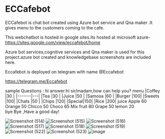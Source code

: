 # ECCafebot
ECCafebot is chat bot created using Azure bot service and Qna maker .It gives menu to the customers coming to the cafe.

This webchatbot is hosted in google sites.Its hosted at microsoft azure- https://sites.google.com/view/eccafebot/home 

Azure bot services,cognitive services and Qna maker is used for this project.azure bot created and knowledgebase screenshots are included here.

Eccafebot is deployed on telegram with name @Eccafebot

https://telegram.me/Eccafebot

sample Questions : hi                                             answer:hi sir/madam,how can help you?
                   menu                                            |Coffey |30 |
                                                                   |-------|---|
                                                                   |Tea    |30 |
                                                                   |Juice  |50 |
                                                                   |Samosa |60 |
                                                                   |Burger |100|
                                                                   |Sweets |100|
                                                                   |Chats  |50 |
                                                                   |Chips  |120|
                                                                   |Special|150|
                                                                   |Rice   |200|
                    juice                                          Apple  60
                                                                   Orange 50
                                                                   Chicco 50
                                                                   Choco 65
                                                                   Mix fruit 80
                                                                   Grape 50
                                                                   lemon 20    
                   bye                                             Bye ,Have a good day!

![Screenshot (514)](https://user-images.githubusercontent.com/92110686/160904047-9a459f4e-ef20-46cb-a02e-34e1346c4555.png)
![Screenshot (515)](https://user-images.githubusercontent.com/92110686/161277519-c0667aa6-e4d1-43c8-b8b8-5acc20c0afeb.png)
![Screenshot (516)](https://user-images.githubusercontent.com/92110686/161277537-5cfe1cc9-fbee-48ea-bfa9-283e960d692d.png)
![Screenshot (517)](https://user-images.githubusercontent.com/92110686/161277561-1e4a5045-84e8-46a3-962d-c3014c04faab.png)
![Screenshot (518)](https://user-images.githubusercontent.com/92110686/161277570-f7a41966-5d23-4085-ba08-ca02b052bb42.png)
![Screenshot (519)](https://user-images.githubusercontent.com/92110686/161277579-0c4e7d57-aa80-4c7d-8a55-c9ff3cea9b4e.png)
![Screenshot (522)](https://user-images.githubusercontent.com/92110686/161280817-5d1922fe-1326-4f12-9082-988a61830aaf.png)
![Screenshot (523)](https://user-images.githubusercontent.com/92110686/161280834-df8d5184-a831-4d27-b37e-6021a845c2d7.png)
![image](https://user-images.githubusercontent.com/92110686/161278553-b45b761e-c909-4558-813a-1939ee888e33.png)


